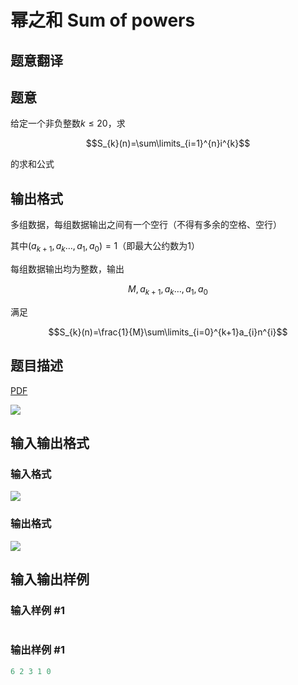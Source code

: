# 幂之和 Sum of powers

## 题意翻译

## 题意

给定一个非负整数$k\leq{20}$，求

$$S_{k}(n)=\sum\limits_{i=1}^{n}i^{k}$$

的求和公式

## 输出格式

多组数据，每组数据输出之间有一个空行（不得有多余的空格、空行）

其中$(a_{k+1},a_{k}\ldots,a_{1},a_{0})=1$（即最大公约数为$1$）

每组数据输出均为整数，输出

$$M,a_{k+1},a_{k}\ldots,a_{1},a_{0}$$

满足

$$S_{k}(n)=\frac{1}{M}\sum\limits_{i=0}^{k+1}a_{i}n^{i}$$

## 题目描述

[problemUrl]: https://uva.onlinejudge.org/index.php?option=com_onlinejudge&Itemid=8&category=9&page=show_problem&problem=707

[PDF](https://uva.onlinejudge.org/external/7/p766.pdf)

![](https://cdn.luogu.com.cn/upload/vjudge_pic/UVA766/eccdca19ea48a03473099abc32ce9a478d930719.png)

## 输入输出格式

### 输入格式

![](https://cdn.luogu.com.cn/upload/vjudge_pic/UVA766/de05c466b16f9ce2e9320f09b019116b43179b05.png)

### 输出格式

![](https://cdn.luogu.com.cn/upload/vjudge_pic/UVA766/988a3dd91dc8d259966579c712973414482a60cf.png)

## 输入输出样例

### 输入样例 #1

```cpp

```
### 输出样例 #1

```cpp
6 2 3 1 0
```


